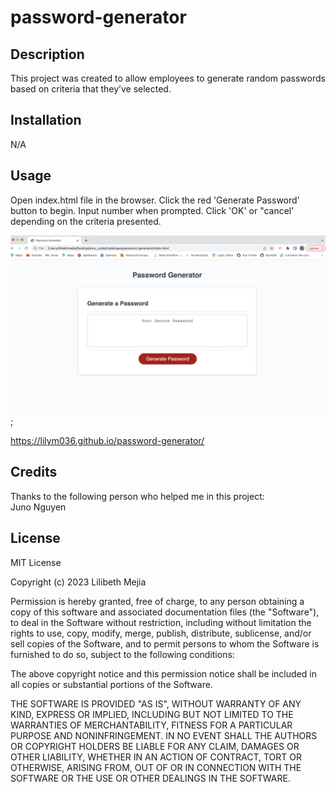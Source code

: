 # password-generator

## Description
This project was created to allow employees to generate random passwords based on criteria that they’ve selected. 


## Installation

N/A

## Usage
Open index.html file in the browser. Click the red 'Generate Password' button to begin. Input number when prompted. Click 'OK' or "cancel' depending on the criteria presented. 

![alt text](./images/screenn-shot-3.png);

https://lilym036.github.io/password-generator/

## Credits
Thanks to the following person who helped me in this project:
<br>Juno Nguyen

## License
MIT License

Copyright (c) 2023 Lilibeth Mejia

Permission is hereby granted, free of charge, to any person obtaining a copy
of this software and associated documentation files (the "Software"), to deal
in the Software without restriction, including without limitation the rights
to use, copy, modify, merge, publish, distribute, sublicense, and/or sell
copies of the Software, and to permit persons to whom the Software is
furnished to do so, subject to the following conditions:

The above copyright notice and this permission notice shall be included in all
copies or substantial portions of the Software.

THE SOFTWARE IS PROVIDED "AS IS", WITHOUT WARRANTY OF ANY KIND, EXPRESS OR
IMPLIED, INCLUDING BUT NOT LIMITED TO THE WARRANTIES OF MERCHANTABILITY,
FITNESS FOR A PARTICULAR PURPOSE AND NONINFRINGEMENT. IN NO EVENT SHALL THE
AUTHORS OR COPYRIGHT HOLDERS BE LIABLE FOR ANY CLAIM, DAMAGES OR OTHER
LIABILITY, WHETHER IN AN ACTION OF CONTRACT, TORT OR OTHERWISE, ARISING FROM,
OUT OF OR IN CONNECTION WITH THE SOFTWARE OR THE USE OR OTHER DEALINGS IN THE
SOFTWARE.
